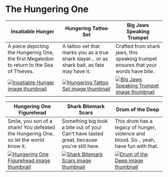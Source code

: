 # The Hungering One

| Insatiable Hunger | Hungering Tattoo Set | Big Jaws Speaking Trumpet |
| ----------------- | -------------------- | ------------------------- |
| A piece depicting the Hungering One, the first Megalodon to return to the Sea of Thieves. | A tattoo set that marks you as a true shark slayer... or as shark bait, as fate may have it. | Crafted from shark jaws, this speaking trumpet ensures that your words have bite. |
| [![Insatiable Hunger image thumbnail](https://seaofthieves.wiki.gg/images/d/d9/Cherished_%27Insatiable_Hunger%27.png)](https://seaofthieves.wiki.gg/wiki/Insatiable_Hunger) | [![Hungering Tattoo Set image thumbnail](https://seaofthieves.wiki.gg/images/4/40/Hungering_Tattoo_Set.png)](https://seaofthieves.wiki.gg/wiki/Hungering_Tattoo_Set) | [![Big Jaws Speaking Trumpet image thumbnail](https://seaofthieves.wiki.gg/images/1/1e/Big_Jaws_Speaking_Trumpet.png)](https://seaofthieves.wiki.gg/wiki/Big_Jaws_Speaking_Trumpet) |

| Hungering One Figurehead | Shark Bitemark Scars | Drum of the Deep |
| ------------------------ | -------------------- | ---------------- |
| Smile, you son of a shark! You defeated the Hungering One, so let the world know it. | Something big took a bite out of you! Can't have tasted great, because you're still here. | This drum has a legacy of hunger, violence and blood. So... yeah, have fun with that. |
| [![Hungering One Figurehead image thumbnail](https://seaofthieves.wiki.gg/images/5/5b/Hungering_One_Figurehead.png)](https://seaofthieves.wiki.gg/wiki/Hungering_One_Figurehead) | [![Shark Bitemark Scars image thumbnail](https://seaofthieves.wiki.gg/images/e/eb/Shark_Bitemark_Scars.png)](https://seaofthieves.wiki.gg/wiki/Shark_Bitemark_Scars) | [![Drum of the Deep image thumbnail](https://seaofthieves.wiki.gg/images/b/b8/Drum_of_the_Deep.png)](https://seaofthieves.wiki.gg/wiki/Drum_of_the_Deep) |
